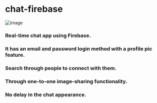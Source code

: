 # chat-firebase
![image](https://user-images.githubusercontent.com/77146598/217278348-3af5c956-47cf-45d9-bf4b-181f650f1fdb.png)

### Real-time chat app using Firebase.

### It has an email and password login method with a profile pic feature.

### Search through people to connect with them.

### Through one-to-one image-sharing functionality.

### No delay in the chat appearance.
